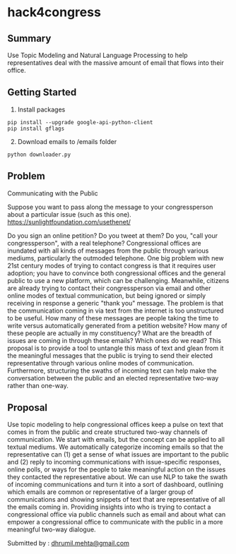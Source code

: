 # hack4congress

## Summary

Use Topic Modeling and Natural Language Processing to help representatives deal with the massive amount of email that flows into their office.

## Getting Started

1. Install packages
```
pip install --upgrade google-api-python-client
pip install gflags
```

2. Download emails to /emails folder
```
python downloader.py
```

## Problem
Communicating with the Public

Suppose you want to pass along the message to your congressperson about a particular issue (such as this one).
https://sunlightfoundation.com/usethenet/
 
Do you sign an online petition? Do you tweet at them? Do you, "call your congressperson", with a real telephone? Congressional offices are inundated with all kinds of messages from the public through various mediums, particularly the outmoded telephone. One big problem with new  21st century modes of trying to contact congress is that it requires user adoption; you have to convince both congressional offices and the general public to use a new platform, which can be challenging. Meanwhile, citizens are already trying to contact their congressperson via email and other online modes of textual communication, but being ignored or simply receiving in response a generic "thank you" message. The problem is that the communication coming in via text from the internet is too unstructured to be useful. How many of these messages are people taking the time to write versus automatically generated from a petition website? How many of these people are actually in my constituency?  What are the breadth of issues are coming in through these emails? Which ones do we read? This proposal is to provide a tool to untangle this mass of text and glean from it the meaningful messages that the public is trying to send their elected representative through various online modes of communication. Furthermore, structuring the swaths of incoming text can help make the conversation between the public and an elected representative two-way rather than one-way. 


## Proposal

Use topic modeling to help congressional offices keep a pulse on text that comes in from the public and create structured two-way channels of communication. We start with emails, but the concept can be applied to all textual mediums. We automatically categorize incoming emails so that the representative can (1) get a sense of what issues are important to the public and (2) reply to incoming communications with issue-specific responses, online polls, or ways for the people to take meaningful action on the issues they contacted the representative about. We can use NLP to take the swath of incoming communications and turn it into a sort of dashboard, outlining which emails are common or representative of a larger group of communications and showing snippets of text that are representative of all the emails coming in. Providing insights into who is trying to contact a congressional office via public channels such as email and about what can empower a congressional office to communicate with the public in a more meaningful two-way dialogue.

Submitted by : dhrumil.mehta@gmail.com

